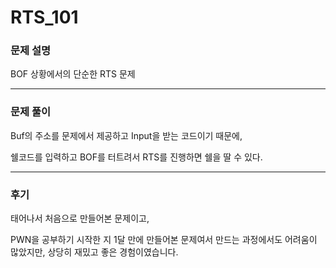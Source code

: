 # RTS_101

### 문제 설명

BOF 상황에서의 단순한 RTS 문제

---

### 문제 풀이

Buf의 주소를 문제에서 제공하고 Input을 받는 코드이기 때문에,

쉘코드를 입력하고 BOF를 터트려서 RTS를 진행하면 쉘을 딸 수 있다.

---

### 후기

태어나서 처음으로 만들어본 문제이고,

PWN을 공부하기 시작한 지 1달 만에 만들어본 문제여서 
만드는 과정에서도 어려움이 많았지만, 상당히 재밌고 좋은 경험이였습니다.